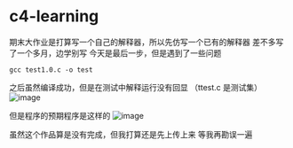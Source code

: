 # c4-learning

期末大作业是打算写一个自己的解释器，所以先仿写一个已有的解释器
差不多写了一个多月，边学别写
今天是最后一步，但是遇到了一些问题
```
gcc test1.0.c -o test
```
之后虽然编译成功，但是在测试中解释运行没有回显
（ttest.c 是测试集）
![image](https://github.com/user-attachments/assets/63c11e23-9c95-4a8d-b663-940af4794585)

但是程序的预期程序是这样的
![image](https://github.com/user-attachments/assets/c20a496f-9047-4561-ba1a-f46846e00958)

虽然这个作品算是没有完成，但我打算还是先上传上来
等我再勘误一遍

